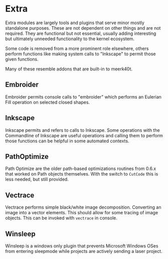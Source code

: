 # Extra

Extra modules are largely tools and plugins that serve minor mostly standalone purposes. These are not dependent on other things and are not required. They are functional but not essential, usually adding interesting but ultimately unneeded functionality to the kernel ecosystem.

Some code is removed from a more prominent role elsewhere, others perform functions like making system calls to "Inkscape" to permit those given functions.

Many of these resemble addons that are built-in to meerk40t.

## Embroider

Embroider permits console calls to "embroider" which performs an Eulerian Fill operation on selected closed shapes.

## Inkscape

Inkscape permits and refers to calls to Inkscape. Some operations with the Commandline of Inkscape are useful operations and calling them to perform those functions can be helpful in some automated contexts.

## PathOptimize

Path Optimize are the older path-based optimizations routines from 0.6.x that worked on Path objects themselves. With the switch to `CutCode` this is less needed, but still provided.

## Vectrace

Vectrace performs simple black/white image decomposition. Converting an image into a vector elements. This should allow for some tracing of image objects.
This can be invoked with `vectrace` in console.

## Winsleep

Winsleep is a windows only plugin that prevents Microsoft Windows OSes from entering sleepmode while projects are actively sending a laser project.